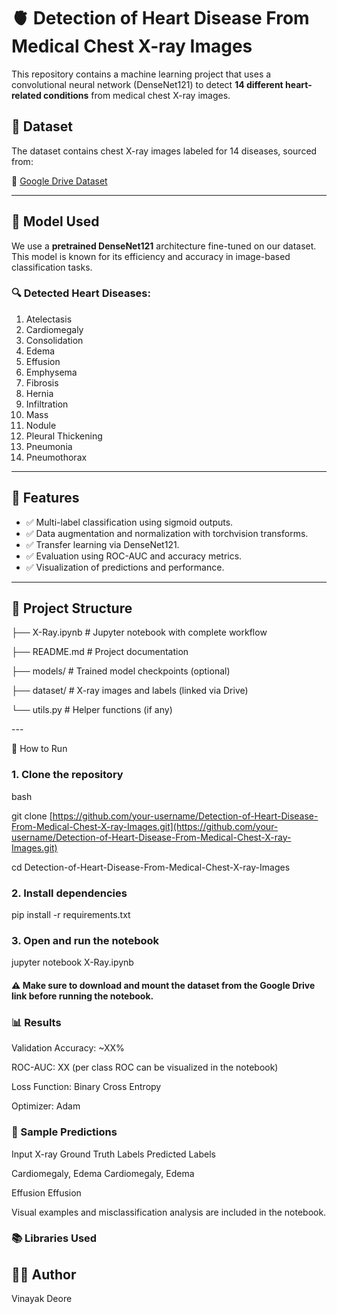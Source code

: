 # 🫀 Detection of Heart Disease From Medical Chest X-ray Images

This repository contains a machine learning project that uses a convolutional neural network (DenseNet121) to detect **14 different heart-related conditions** from medical chest X-ray images.

## 📂 Dataset

The dataset contains chest X-ray images labeled for 14 diseases, sourced from:

🔗 [Google Drive Dataset](https://drive.google.com/drive/folders/1XC3iiz77TiEn8LgrQWCFQltThuaa9sb8?usp=sharing)

---

## 🧠 Model Used

We use a **pretrained DenseNet121** architecture fine-tuned on our dataset. This model is known for its efficiency and accuracy in image-based classification tasks.

### 🔍 Detected Heart Diseases:

1. Atelectasis
2. Cardiomegaly
3. Consolidation
4. Edema
5. Effusion
6. Emphysema
7. Fibrosis
8. Hernia
9. Infiltration
10. Mass
11. Nodule
12. Pleural Thickening
13. Pneumonia
14. Pneumothorax

---

## 📌 Features

* ✅ Multi-label classification using sigmoid outputs.
* ✅ Data augmentation and normalization with torchvision transforms.
* ✅ Transfer learning via DenseNet121.
* ✅ Evaluation using ROC-AUC and accuracy metrics.
* ✅ Visualization of predictions and performance.

---

## 📁 Project Structure

├── X-Ray.ipynb # Jupyter notebook with complete workflow

├── README.md # Project documentation

├── models/ # Trained model checkpoints (optional)

├── dataset/ # X-ray images and labels (linked via Drive)

└── utils.py # Helper functions (if any)


\---

🚀 How to Run

### 1. Clone the repository

bash

git clone [https://github.com/your-username/Detection-of-Heart-Disease-From-Medical-Chest-X-ray-Images.git](https://github.com/your-username/Detection-of-Heart-Disease-From-Medical-Chest-X-ray-Images.git)

cd Detection-of-Heart-Disease-From-Medical-Chest-X-ray-Images

### 2. Install dependencies

pip install -r requirements.txt

### 3. Open and run the notebook

jupyter notebook X-Ray.ipynb

#### ⚠️ Make sure to download and mount the dataset from the Google Drive link before running the notebook.

### 📊 Results

Validation Accuracy: \~XX%

ROC-AUC: XX (per class ROC can be visualized in the notebook)

Loss Function: Binary Cross Entropy

Optimizer: Adam

### 📸 Sample Predictions

Input X-ray	Ground Truth Labels	Predicted Labels

Cardiomegaly, Edema	Cardiomegaly, Edema

Effusion	Effusion

Visual examples and misclassification analysis are included in the notebook.

### 📚 Libraries Used

## 🙋‍♂️ Author

Vinayak Deore
